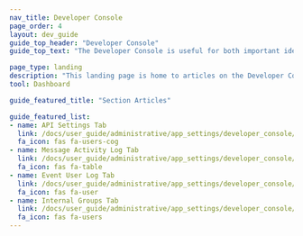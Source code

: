 ```yaml
---
nav_title: Developer Console
page_order: 4
layout: dev_guide
guide_top_header: "Developer Console"
guide_top_text: "The Developer Console is useful for both important identification information for your app group and for troubleshooting. There are typically four tabs in this section, which might show subject to your access or permissions level: API Settings, Message Activity Log, Event User Log, and Internal Groups."

page_type: landing
description: "This landing page is home to articles on the Developer Console. Here you can find resources on logs, API Settings, and Internal Groups."
tool: Dashboard

guide_featured_title: "Section Articles"

guide_featured_list:
- name: API Settings Tab
  link: /docs/user_guide/administrative/app_settings/developer_console/api_settings_tab/
  fa_icon: fas fa-users-cog
- name: Message Activity Log Tab
  link: /docs/user_guide/administrative/app_settings/developer_console/message_activity_log_tab/
  fa_icon: fas fa-table
- name: Event User Log Tab
  link: /docs/user_guide/administrative/app_settings/developer_console/event_user_log_tab/
  fa_icon: fas fa-user
- name: Internal Groups Tab
  link: /docs/user_guide/administrative/app_settings/developer_console/internal_groups_tab/
  fa_icon: fas fa-users
---
```

